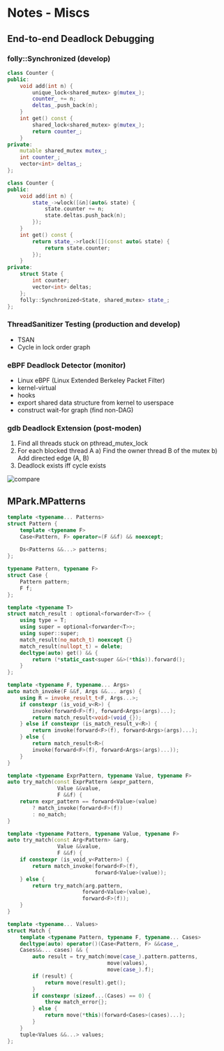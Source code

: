# Notes - Miscs

## End-to-end Deadlock Debugging

### folly::Synchronized (develop)
```c++
class Counter {
public:
    void add(int n) {
        unique_lock<shared_mutex> g(mutex_);
        counter_ += n;
        deltas_.push_back(n);
    }
    int get() const {
        shared_lock<shared_mutex> g(mutex_);
        return counter_;
    }
private:
    mutable shared_mutex mutex_;
    int counter_;
    vector<int> deltas_;
};

```

```c++
class Counter {
public:
    void add(int n) {
        state_->wlock([&n](auto& state) {
            state.counter += n;
            state.deltas.push_back(n);
        });
    }
    int get() const {
        return state_->rlock([](const auto& state) {
            return state.counter;
        });
    }
private:
    struct State {
        int counter;
        vector<int> deltas;
    };
    folly::Synchronized<State, shared_mutex> state_;
};
```


### ThreadSanitizer Testing (production and develop)
* TSAN
* Cycle in lock order graph

### eBPF Deadlock Detector (monitor)
* Linux eBPF (Linux Extended Berkeley Packet Filter)
* kernel-virtual
* hooks
* export shared data structure from kernel to userspace
* construct wait-for graph (find non-DAG)

### gdb Deadlock Extension (post-moden)
1. Find all threads stuck on
pthread_mutex_lock
2. For each blocked thread A
    a) Find the owner thread B
    of the mutex
    b) Add directed edge (A, B)
3. Deadlock exists iff cycle exists

![compare](imgs/end-to-end-1.png)

## MPark.MPatterns
```c++
template <typename... Patterns>
struct Pattern {
    template <typename F>
    Case<Pattern, F> operator=(F &&f) && noexcept;
    
    Ds<Patterns &&...> patterns;
};

typename Pattern, typename F>
struct Case {
    Pattern pattern;
    F f;
};

template <typename T>
struct match_result : optional<forwarder<T>> {
    using type = T;
    using super = optional<forwarder<T>>;
    using super::super;
    match_result(no_match_t) noexcept {}
    match_result(nullopt_t) = delete;
    decltype(auto) get() && {
        return (*static_cast<super &&>(*this)).forward();
    }
};

template <typename F, typename... Args>
auto match_invoke(F &&f, Args &&... args) {
    using R = invoke_result_t<F, Args...>;
    if constexpr (is_void_v<R>) {
        invoke(forward<F>(f), forward<Args>(args)...);
        return match_result<void>(void_{});
    } else if constexpr (is_match_result_v<R>) {
        return invoke(forward<F>(f), forward<Args>(args)...);
    } else {
        return match_result<R>(
        invoke(forward<F>(f), forward<Args>(args)...));
    }
}

template <typename ExprPattern, typename Value, typename F>
auto try_match(const ExprPattern &expr_pattern,
                Value &&value,
                F &&f) {
    return expr_pattern == forward<Value>(value)
        ? match_invoke(forward<F>(f))
        : no_match;
}

template <typename Pattern, typename Value, typename F>
auto try_match(const Arg<Pattern> &arg,
                Value &&value,
                F &&f) {
    if constexpr (is_void_v<Pattern>) {
        return match_invoke(forward<F>(f),
                            forward<Value>(value));
    } else {
        return try_match(arg.pattern,
                        forward<Value>(value),
                        forward<F>(f));
    }
}

template <typename... Values>
struct Match {
    template <typename Pattern, typename F, typename... Cases>
    decltype(auto) operator()(Case<Pattern, F> &&case_,
    Cases&&... cases) && {
        auto result = try_match(move(case_).pattern.patterns,
                                move(values),
                                move(case_).f);
        if (result) {
            return move(result).get();
        }
        if constexpr (sizeof...(Cases) == 0) {
            throw match_error{};
        } else {
            return move(*this)(forward<Cases>(cases)...);
        }
    }
    tuple<Values &&...> values;
};


```